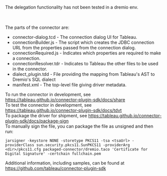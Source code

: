 The delegation functionality has not been tested in a dremio env.

<br/><br/>
The parts of the connector are:
 * connector-dialog.tcd - The connection dialog UI for Tableau.
 * connectionBuilder.js - The script which creates the JDBC connection URL from the properties passed from the connection dialog.
 * connectionRequired.js - Indicates which properties are required to make a connection.
 * connectionResolver.tdr - Indicates to Tableau the other files to be used in the connector.
 * dialect_plugin.tdd - File providing the mapping from Tableau's AST to Dremio's SQL dialect
 * manifest.xml - The top-level file giving driver metadata.

To run the connector in development, see https://tableau.github.io/connector-plugin-sdk/docs/share<br/>
To test the connector in development, see https://tableau.github.io/connector-plugin-sdk/docs/tdvt<br/>
To package the driver for shipment, see https://tableau.github.io/connector-plugin-sdk/docs/package-sign<br/>
To manually sign the file, you can package the file as unsigned and then run:<br/>
```
jarsigner -keystore NONE -storetype PKCS11 -tsa <tsaUrl> -providerClass sun.security.pkcs11.SunPKCS11 -providerArg <dir>/pkcs11.cfg packaged-connector/dremio.taco 'Certificate for Digital Signature' -certchain fullchain.pem
```

Additional information, including samples, can be found at https://github.com/tableau/connector-plugin-sdk 

